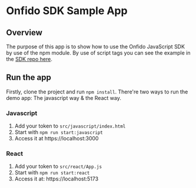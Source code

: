 # Onfido SDK Sample App

## Overview

The purpose of this app is to show how to use the Onfido JavaScript SDK by use of the npm module.
By use of script tags you can see the example in the
[SDK repo here](https://github.com/onfido/onfido-sdk-ui).

## Run the app

Firstly, clone the project and run `npm install`. There're two ways to run the demo app:
The javascript way & the React way.

### Javascript

1. Add your token to `src/javascript/index.html`
2. Start with `npm run start:javascript`
3. Access it at https://localhost:3000

### React

1. Add your token to `src/react/App.js`
2. Start with `npm run start:react`
3. Access it at: https://localhost:5173

